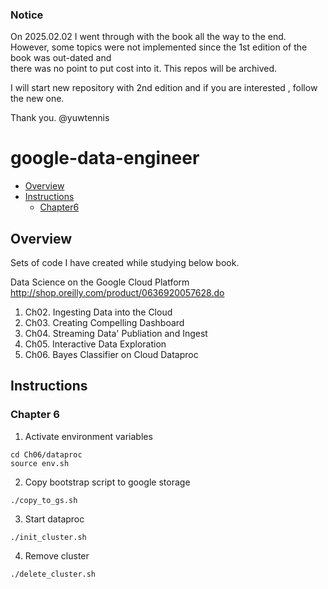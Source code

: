 
### Notice

On 2025.02.02 I went through with the book all the way to the end.  
However, some topics were not implemented since the 1st edition of the book was out-dated and   
there was no point to put cost into it. This repos will be archived.

I will start new repository with 2nd edition and if you are interested , follow the new one.

Thank you.
@yuwtennis

# google-data-engineer

- [Overview](#overview)  
- [Instructions](#instructions)  
  - [Chapter6](#chapter-6)

## Overview

Sets of code I have created while studying below book.

Data Science on the Google Cloud Platform  
http://shop.oreilly.com/product/0636920057628.do

1. Ch02. Ingesting Data into the Cloud
2. Ch03. Creating Compelling Dashboard
3. Ch04. Streaming Data' Publiation and Ingest
4. Ch05. Interactive Data Exploration
5. Ch06. Bayes Classifier on Cloud Dataproc

## Instructions
### Chapter 6

1. Activate environment variables
```
cd Ch06/dataproc
source env.sh
```

2. Copy bootstrap script to google storage
```
./copy_to_gs.sh
```

3. Start dataproc
```
./init_cluster.sh
```

4. Remove cluster
```
./delete_cluster.sh
```
